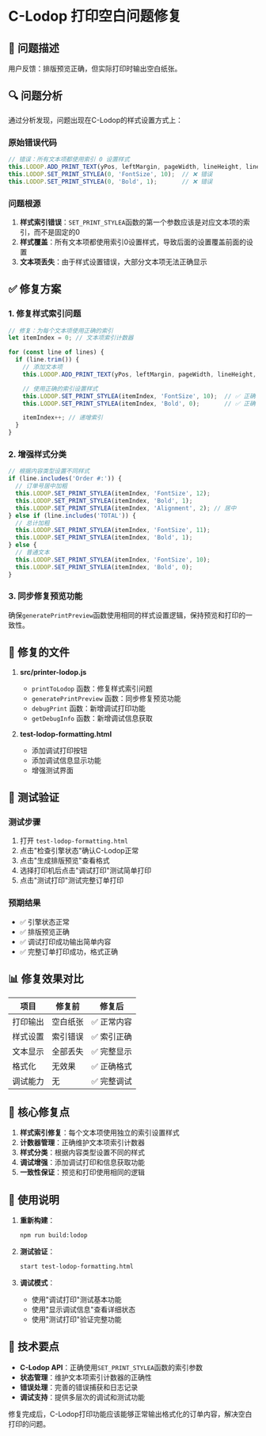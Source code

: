 # C-Lodop 打印空白问题修复

## 🐛 问题描述

用户反馈：排版预览正确，但实际打印时输出空白纸张。

## 🔍 问题分析

通过分析发现，问题出现在C-Lodop的样式设置方式上：

### 原始错误代码
```javascript
// 错误：所有文本项都使用索引 0 设置样式
this.LODOP.ADD_PRINT_TEXT(yPos, leftMargin, pageWidth, lineHeight, line);
this.LODOP.SET_PRINT_STYLEA(0, 'FontSize', 10);  // ❌ 错误
this.LODOP.SET_PRINT_STYLEA(0, 'Bold', 1);       // ❌ 错误
```

### 问题根源
1. **样式索引错误**：`SET_PRINT_STYLEA`函数的第一个参数应该是对应文本项的索引，而不是固定的0
2. **样式覆盖**：所有文本项都使用索引0设置样式，导致后面的设置覆盖前面的设置
3. **文本项丢失**：由于样式设置错误，大部分文本项无法正确显示

## ✅ 修复方案

### 1. 修复样式索引问题
```javascript
// 修复：为每个文本项使用正确的索引
let itemIndex = 0; // 文本项索引计数器

for (const line of lines) {
  if (line.trim()) {
    // 添加文本项
    this.LODOP.ADD_PRINT_TEXT(yPos, leftMargin, pageWidth, lineHeight, line);

    // 使用正确的索引设置样式
    this.LODOP.SET_PRINT_STYLEA(itemIndex, 'FontSize', 10);  // ✅ 正确
    this.LODOP.SET_PRINT_STYLEA(itemIndex, 'Bold', 0);       // ✅ 正确

    itemIndex++; // 递增索引
  }
}
```

### 2. 增强样式分类
```javascript
// 根据内容类型设置不同样式
if (line.includes('Order #:')) {
  // 订单号居中加粗
  this.LODOP.SET_PRINT_STYLEA(itemIndex, 'FontSize', 12);
  this.LODOP.SET_PRINT_STYLEA(itemIndex, 'Bold', 1);
  this.LODOP.SET_PRINT_STYLEA(itemIndex, 'Alignment', 2); // 居中
} else if (line.includes('TOTAL')) {
  // 总计加粗
  this.LODOP.SET_PRINT_STYLEA(itemIndex, 'FontSize', 11);
  this.LODOP.SET_PRINT_STYLEA(itemIndex, 'Bold', 1);
} else {
  // 普通文本
  this.LODOP.SET_PRINT_STYLEA(itemIndex, 'FontSize', 10);
  this.LODOP.SET_PRINT_STYLEA(itemIndex, 'Bold', 0);
}
```

### 3. 同步修复预览功能
确保`generatePrintPreview`函数使用相同的样式设置逻辑，保持预览和打印的一致性。

## 🔧 修复的文件

1. **src/printer-lodop.js**
   - `printToLodop` 函数：修复样式索引问题
   - `generatePrintPreview` 函数：同步修复预览功能
   - `debugPrint` 函数：新增调试打印功能
   - `getDebugInfo` 函数：新增调试信息获取

2. **test-lodop-formatting.html**
   - 添加调试打印按钮
   - 添加调试信息显示功能
   - 增强测试界面

## 🧪 测试验证

### 测试步骤
1. 打开 `test-lodop-formatting.html`
2. 点击"检查引擎状态"确认C-Lodop正常
3. 点击"生成排版预览"查看格式
4. 选择打印机后点击"调试打印"测试简单打印
5. 点击"测试打印"测试完整订单打印

### 预期结果
- ✅ 引擎状态正常
- ✅ 排版预览正确
- ✅ 调试打印成功输出简单内容
- ✅ 完整订单打印成功，格式正确

## 📊 修复效果对比

| 项目 | 修复前 | 修复后 |
|------|--------|--------|
| 打印输出 | 空白纸张 | ✅ 正常内容 |
| 样式设置 | 索引错误 | ✅ 索引正确 |
| 文本显示 | 全部丢失 | ✅ 完整显示 |
| 格式化 | 无效果 | ✅ 正确格式 |
| 调试能力 | 无 | ✅ 完整调试 |

## 🎯 核心修复点

1. **样式索引修复**：每个文本项使用独立的索引设置样式
2. **计数器管理**：正确维护文本项索引计数器
3. **样式分类**：根据内容类型设置不同的样式
4. **调试增强**：添加调试打印和信息获取功能
5. **一致性保证**：预览和打印使用相同的逻辑

## 🚀 使用说明

1. **重新构建**：
   ```bash
   npm run build:lodop
   ```

2. **测试验证**：
   ```bash
   start test-lodop-formatting.html
   ```

3. **调试模式**：
   - 使用"调试打印"测试基本功能
   - 使用"显示调试信息"查看详细状态
   - 使用"测试打印"验证完整功能

## 🔮 技术要点

- **C-Lodop API**：正确使用`SET_PRINT_STYLEA`函数的索引参数
- **状态管理**：维护文本项索引计数器的正确性
- **错误处理**：完善的错误捕获和日志记录
- **调试支持**：提供多层次的调试和测试功能

修复完成后，C-Lodop打印功能应该能够正常输出格式化的订单内容，解决空白打印的问题。